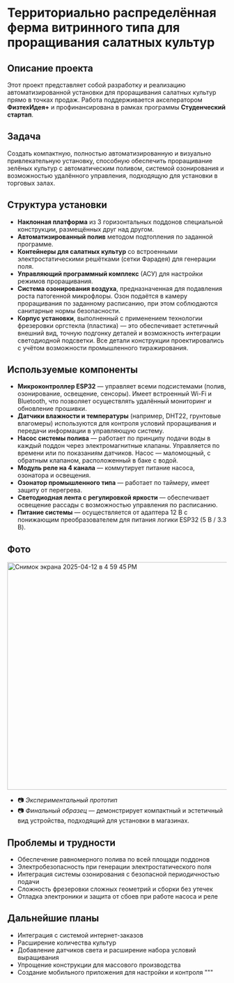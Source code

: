 # Территориально распределённая ферма витринного типа для проращивания салатных культур

## Описание проекта

Этот проект представляет собой разработку и реализацию автоматизированной установки для проращивания салатных культур прямо в точках продаж. Работа поддерживается акселератором **ФизтехИдея+** и профинансирована в рамках программы **Студенческий стартап**.

## Задача

Создать компактную, полностью автоматизированную и визуально привлекательную установку, способную обеспечить проращивание зелёных культур с автоматическим поливом, системой озонирования и возможностью удалённого управления, подходящую для установки в торговых залах.

## Структура установки

- **Наклонная платформа** из 3 горизонтальных поддонов специальной конструкции, размещённых друг над другом.
- **Автоматизированный полив** методом подтопления по заданной программе.
- **Контейнеры для салатных культур** со встроенными электростатическими решётками (сетки Фарадея) для генерации поля.
- **Управляющий программный комплекс** (АСУ) для настройки режимов проращивания.
- **Система озонирования воздуха**, предназначенная для подавления роста патогенной микрофлоры. Озон подаётся в камеру проращивания по заданному расписанию, при этом соблюдаются санитарные нормы безопасности.
- **Корпус установки**, выполненный с применением технологии фрезеровки оргстекла (пластика) — это обеспечивает эстетичный внешний вид, точную подгонку деталей и возможность интеграции светодиодной подсветки. Все детали конструкции проектировались с учётом возможности промышленного тиражирования.

## Используемые компоненты

- **Микроконтроллер ESP32** — управляет всеми подсистемами (полив, озонирование, освещение, сенсоры). Имеет встроенный Wi-Fi и Bluetooth, что позволяет осуществлять удалённый мониторинг и обновление прошивки.
- **Датчики влажности и температуры** (например, DHT22, грунтовые влагомеры) используются для контроля условий проращивания и передачи информации в управляющую систему.
- **Насос системы полива** — работает по принципу подачи воды в каждый поддон через электромагнитные клапаны. Управляется по времени или по показаниям датчиков. Насос — маломощный, с обратным клапаном, расположенный в баке с водой.
- **Модуль реле на 4 канала** — коммутирует питание насоса, озонатора и освещения.
- **Озонатор промышленного типа** — работает по таймеру, имеет защиту от перегрева.
- **Светодиодная лента с регулировкой яркости** — обеспечивает освещение рассады с возможностью управления по расписанию.
- **Питание системы** — осуществляется от адаптера 12 В с понижающим преобразователем для питания логики ESP32 (5 В / 3.3 В).

## Фото
<img width="522" alt="Снимок экрана 2025-04-12 в 4 59 45 PM" src="https://github.com/user-attachments/assets/075bf3cf-6342-4882-a9c0-42e4e740a350" />

- 📷 *Экспериментальный прототип*
- 📷 *Финальный образец* — демонстрирует компактный и эстетичный вид устройства, подходящий для установки в магазинах.

## Проблемы и трудности

- Обеспечение равномерного полива по всей площади поддонов
- Электробезопасность при генерации электростатического поля
- Интеграция системы озонирования с безопасной периодичностью подачи
- Сложность фрезеровки сложных геометрий и сборки без утечек
- Отладка электроники и защита от сбоев при работе насоса и реле

## Дальнейшие планы

- Интеграция с системой интернет-заказов
- Расширение количества культур
- Добавление датчиков света и расширение набора условий выращивания
- Упрощение конструкции для массового производства
- Создание мобильного приложения для настройки и контроля
"""
